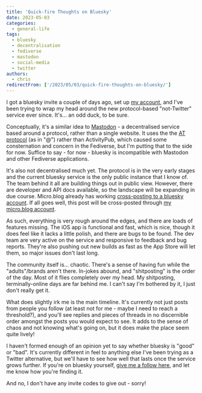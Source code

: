 ```yaml
---
title: 'Quick-fire Thoughts on Bluesky'
date: 2023-05-03
categories:
  - general-life
tags:
  - bluesky
  - decentralisation
  - fediverse
  - mastodon
  - social-media
  - twitter
authors:
  - chris
redirectFrom: ['/2023/05/03/quick-fire-thoughts-on-bluesky/']
---
```


I got a bluesky invite a couple of days ago, set up [my account](https://bsky.app/profile/chrismcleod.dev), and I've been trying to wrap my head around the new protocol-based "not-Twitter" service ever since. It's… an odd duck, to be sure.

Conceptually, it's a similar idea to [Mastodon](https://mastodon.online/@mstrkapowski) - a decentralised service based around a protocol, rather than a single website. It uses the the [AT protocol](https://atproto.com/) (as in "@") rather than ActivityPub, which caused some consternation and concern in the Fediverse, but I'm putting that to the side for now. Suffice to say - for now - bluesky is incompatible with Mastodon and other Fediverse applications.

It's also not decentralised much yet. The protocol is in the very early stages and the current bluesky service is the only public instance that I know of. The team behind it all are building things out in public view. However, there are developer and API docs available, so the landscape will be expanding in due course. Micro.blog already has working [cross-posting to a bluesky account](https://news.micro.blog/2023/04/24/added-bluesky-as.html). If all goes well, this post will be cross-posted through [my micro.blog account](https://micro.chrismcleod.dev/).

As such, everything is very rough around the edges, and there are loads of features missing. The iOS app is functional and fast, which is nice, though it does feel like it lacks a little polish, and there are bugs to be found. The dev team are very active on the service and responsive to feedback and bug reports. They're also pushing out new builds as fast as the App Store will let them, so major issues don't last long.

The community itself is… chaotic. There's a sense of having fun while the "adults"/brands aren't there. In-jokes abound, and "shitposting" is the order of the day. Most of it flies completely over my head. My shitposting, terminally-online days are far behind me. I can't say I'm bothered by it, I just don't really get it.

What does slightly irk me is the main timeline. It's currently not just posts from people you follow (at least not for me - maybe I need to reach a threshold?), and you'll see replies and pieces of threads in no discernible order amongst the posts you would expect to see. It adds to the sense of chaos and not knowing what's going on, but it does make the place seem quite lively!

I haven't formed enough of an opinion yet to say whether bluesky is "good" or "bad". It's currently different in feel to anything else I've been trying as a Twitter alternative, but we'll have to see how well that lasts once the service grows further. If you're on bluesky yourself, [give me a follow here](https://bsky.app/profile/chrismcleod.dev), and let me know how you're finding it.

And no, I don't have any invite codes to give out - sorry!
